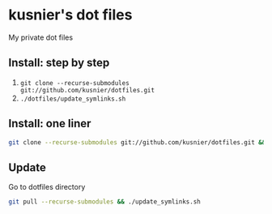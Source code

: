 # kusnier's dot files
My private dot files

## Install: step by step

1. `git clone --recurse-submodules git://github.com/kusnier/dotfiles.git`
2. `./dotfiles/update_symlinks.sh`

## Install: one liner
```bash
git clone --recurse-submodules git://github.com/kusnier/dotfiles.git && ./dotfiles/update_symlinks.sh
```

## Update
Go to dotfiles directory

```bash
git pull --recurse-submodules && ./update_symlinks.sh
```
